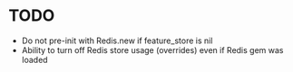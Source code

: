 # TODO

- Do not pre-init with Redis.new if feature_store is nil
- Ability to turn off Redis store usage (overrides) even if Redis gem was loaded
